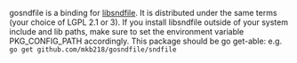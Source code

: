 gosndfile is a binding for [libsndfile][1]. It is distributed under the same terms (your choice of LGPL 2.1 or 3). If you install libsndfile outside of your system include and lib paths, make sure to set the environment variable PKG_CONFIG_PATH accordingly. This package should be go get-able: e.g. `go get github.com/mkb218/gosndfile/sndfile`

   [1]: http://www.mega-nerd.com/libsndfile/
